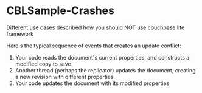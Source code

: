 # CBLSample-Crashes
Different use cases described how you should NOT use couchbase lite framework



Here's the typical sequence of events that creates an update conflict:

1. Your code reads the document's current properties, and constructs a modified copy  to save
2. Another thread (perhaps the replicator) updates the document, creating a new revision with different properties
3. Your code updates the document with its modified properties
